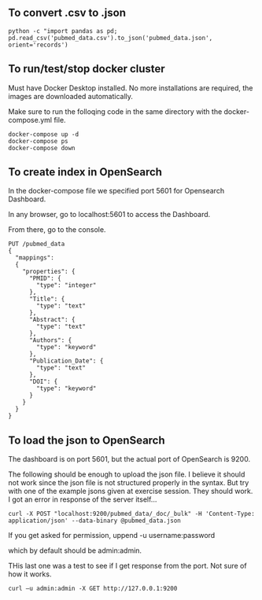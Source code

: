 ## To convert .csv to .json
    python -c "import pandas as pd; pd.read_csv('pubmed_data.csv').to_json('pubmed_data.json', orient='records')


## To run/test/stop docker cluster
Must have Docker Desktop installed. No more installations are required, the images are downloaded automatically.

Make sure to run the folloqing code in the same directory with the docker-compose.yml file.

    docker-compose up -d
    docker-compose ps
    docker-compose down

## To create index in OpenSearch
In the docker-compose file we specified port 5601 for Opensearch Dashboard.

In any browser, go to localhost:5601 to access the Dashboard.

From there, go to the console.

    PUT /pubmed_data
    {
      "mappings":
      {
        "properties": {
          "PMID": {
            "type": "integer"
          },
          "Title": {
            "type": "text"
          },
          "Abstract": {
            "type": "text"
          },
          "Authors": {
            "type": "keyword"
          },
          "Publication_Date": {
            "type": "text"
          },
          "DOI": {
            "type": "keyword"
          }
        }
      }
    }

## To load the json to OpenSearch
The dashboard is on port 5601, but the actual port of OpenSearch is 9200.

The following should be enough to upload the json file. I believe it should not work since the json file is not structured properly in the syntax.
But try with one of the example jsons given at exercise session. They should work. I got an error in response of the server itself...

    curl -X POST "localhost:9200/pubmed_data/_doc/_bulk" -H 'Content-Type: application/json' --data-binary @pubmed_data.json

If you get asked for permission, uppend
    -u username:password

which by default should be admin:admin.

THis last one was a test to see if I get response from the port. Not sure of how it works.

    curl –u admin:admin -X GET http://127.0.0.1:9200
